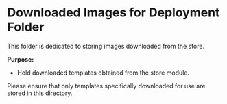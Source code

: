 # Downloaded Images for Deployment Folder

This folder is dedicated to storing images downloaded from the store.

**Purpose:**
- Hold downloaded templates obtained from the store module.

Please ensure that only templates specifically downloaded for use are stored in this directory.
